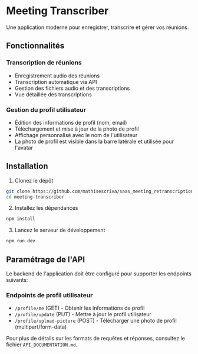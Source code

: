 # Meeting Transcriber

Une application moderne pour enregistrer, transcrire et gérer vos réunions.

## Fonctionnalités

### Transcription de réunions
- Enregistrement audio des réunions
- Transcription automatique via API
- Gestion des fichiers audio et des transcriptions
- Vue détaillée des transcriptions

### Gestion du profil utilisateur
- Édition des informations de profil (nom, email)
- Téléchargement et mise à jour de la photo de profil
- Affichage personnalisé avec le nom de l'utilisateur
- La photo de profil est visible dans la barre latérale et utilisée pour l'avatar

## Installation

1. Clonez le dépôt
```bash
git clone https://github.com/mathisescriva/saas_meeting_retranscription.git
cd meeting-transcriber
```

2. Installez les dépendances
```bash
npm install
```

3. Lancez le serveur de développement
```bash
npm run dev
```

## Paramétrage de l'API

Le backend de l'application doit être configuré pour supporter les endpoints suivants:

### Endpoints de profil utilisateur
- `/profile/me` (GET) - Obtenir les informations de profil
- `/profile/update` (PUT) - Mettre à jour le profil utilisateur
- `/profile/upload-picture` (POST) - Télécharger une photo de profil (multipart/form-data)

Pour plus de détails sur les formats de requêtes et réponses, consultez le fichier `API_DOCUMENTATION.md`.

